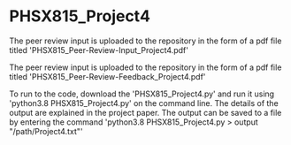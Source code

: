 # PHSX815_Project4

The peer review input is uploaded to the repository in the form of a pdf file titled 'PHSX815_Peer-Review-Input_Project4.pdf'

The peer review input is uploaded to the repository in the form of a pdf file titled 'PHSX815_Peer-Review-Feedback_Project4.pdf'

To run to the code, download the 'PHSX815_Project4.py' and run it using 'python3.8 PHSX815_Project4.py' on the command line. The details of the output are explained in the project paper. The output can be saved to a file by entering the command 'python3.8 PHSX815_Project4.py > output "/path/Project4.txt"'
